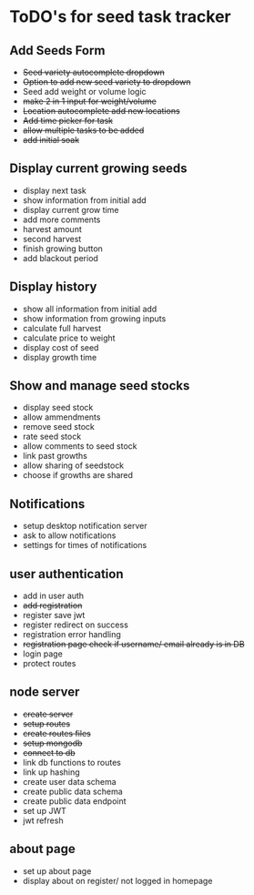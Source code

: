 # ToDO's for seed task tracker
## Add Seeds Form
- ~~Seed variety autocomplete dropdown~~
- ~~Option to add new seed variety to dropdown~~
- Seed add weight or volume logic
- ~~make 2 in 1 input for weight/volume~~
- ~~Location autocomplete add new locations~~
- ~~Add time picker for task~~
- ~~allow multiple tasks to be added~~
- ~~add initial soak~~

## Display current growing seeds
- display next task
- show information from initial add
- display current grow time 
- add more comments
- harvest amount
- second harvest 
- finish growing button
- add blackout period

## Display history
- show all information from initial add
- show information from growing inputs
- calculate full harvest
- calculate price to weight 
- display cost of seed
- display growth time

## Show and manage seed stocks
- display seed stock
- allow ammendments
- remove seed stock
- rate seed stock
- allow comments to seed stock
- link past growths 
- allow sharing of seedstock
- choose if growths are shared

## Notifications 
- setup desktop notification server
- ask to allow notifications 
- settings for times of notifications 

## user authentication
- add in user auth
- ~~add registration~~
- register save jwt
- register redirect on success
- registration error handling 
- ~~registration page check if username/ email already is in DB~~
- login page
- protect routes 


## node server
- ~~create server~~
- ~~setup routes~~
- ~~create routes files~~
- ~~setup mongodb~~
- ~~connect to db~~
- link db functions to routes
- link up hashing
- create user data schema
- create public data schema
- create public data endpoint
- set up JWT
- jwt refresh


## about page 
- set up about page 
- display about on register/ not logged in homepage 